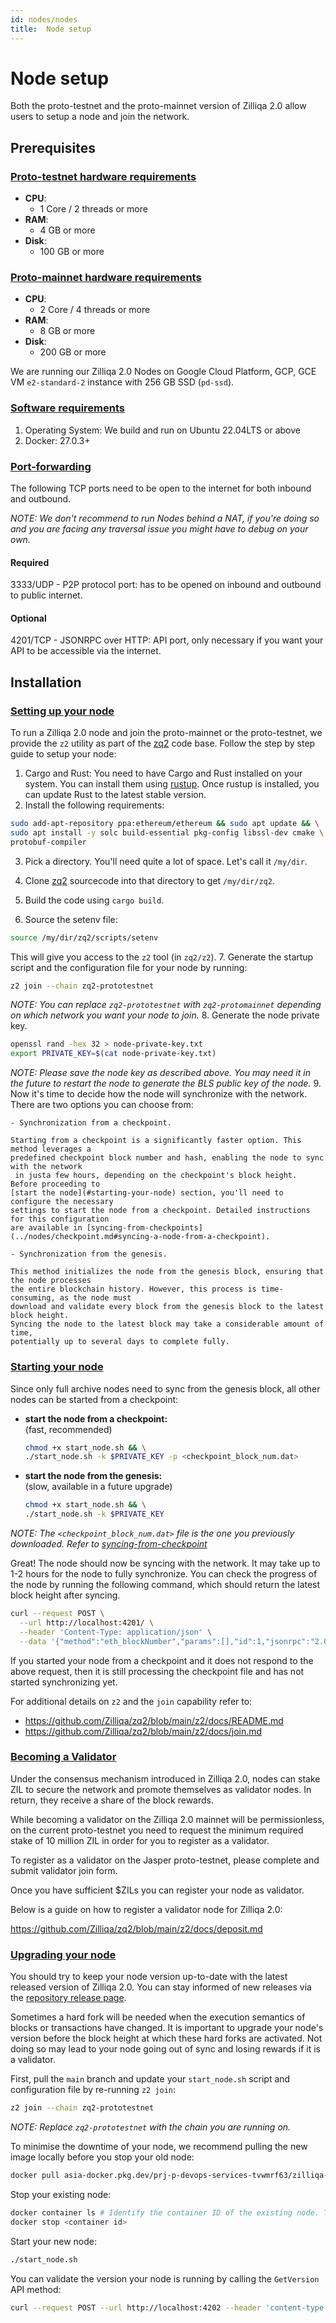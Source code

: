 ```yaml
---
id: nodes/nodes
title:  Node setup 
---
```


# Node setup

Both the proto-testnet and the proto-mainnet version of Zilliqa 2.0 allow users to setup a node and join the network.

## Prerequisites

### [Proto-testnet hardware requirements](#proto-testnet-hardware-requirements)

- **CPU**:
    - 1 Core / 2 threads or more
- **RAM**:
    - 4 GB or more
- **Disk**:
    - 100 GB or more

### [Proto-mainnet hardware requirements](#proto-mainnet-hardware-requirements)

- **CPU**:
    - 2 Core / 4 threads or more
- **RAM**:
    - 8 GB or more
- **Disk**:
    - 200 GB or more

We are running our Zilliqa 2.0 Nodes on Google Cloud Platform, GCP,
GCE VM `e2-standard-2` instance with 256 GB SSD (`pd-ssd`).

### [Software requirements](#software-requirements)

1. Operating System: We build and run on Ubuntu 22.04LTS or above
2. Docker: 27.0.3+

### [Port-forwarding](#port-forwarding)

The following TCP ports need to be open to the internet for both inbound and
outbound.

_NOTE: We don't recommend to run Nodes behind a NAT, if you're doing so
and you are facing any traversal issue you might have to debug on your own._

#### Required

3333/UDP - P2P protocol port: has to be opened on inbound and outbound to
public internet.

#### Optional

4201/TCP - JSONRPC over HTTP: API port, only necessary if you want your API to
be accessible via the internet.

## Installation

### [Setting up your node](#setting-up-your-node)

To run a Zilliqa 2.0 node and join the proto-mainnet or the proto-testnet,
we provide the `z2` utility as part of the [zq2](https://github.com/Zilliqa/zq2/blob/main/) code
base. Follow the step by step guide to setup your node:

1. Cargo and Rust: You need to have Cargo and Rust installed on your system.
  You can install them using [rustup](https://rustup.rs/). Once rustup is installed,
  you can update Rust to the latest stable version.
2. Install the following requirements:
  ```bash
  sudo add-apt-repository ppa:ethereum/ethereum && sudo apt update && \
  sudo apt install -y solc build-essential pkg-config libssl-dev cmake \
  protobuf-compiler
  ```
3. Pick a directory. You'll need quite a lot of space. Let's call it `/my/dir`.
4. Clone [zq2](https://github.com/zilliqa/zq2) sourcecode into that directory to get `/my/dir/zq2`.

5. Build the code using `cargo build`.
6. Source the setenv file:
  ```bash
  source /my/dir/zq2/scripts/setenv
  ```
  This will give you access to the `z2` tool (in `zq2/z2`).
7. Generate the startup script and the configuration file for your node by running:
  ```bash
  z2 join --chain zq2-prototestnet
  ```
  _NOTE: You can replace `zq2-prototestnet` with `zq2-protomainnet` depending on
  which network you want your node to join._
8. Generate the node private key.
  ```bash
  openssl rand -hex 32 > node-private-key.txt
  export PRIVATE_KEY=$(cat node-private-key.txt)
  ```
  _NOTE: Please save the node key as described above. You may need it
  in the future to restart the node to generate the BLS public
  key of the node._
9. Now it's time to decide how the node will synchronize with the network. 
There are two options you can choose from:

    - Synchronization from a checkpoint.

    Starting from a checkpoint is a significantly faster option. This method leverages a 
    predefined checkpoint block number and hash, enabling the node to sync with the network 
     in justa few hours, depending on the checkpoint's block height. Before proceeding to 
    [start the node](#starting-your-node) section, you'll need to configure the necessary
    settings to start the node from a checkpoint. Detailed instructions for this configuration
    are available in [syncing-from-checkpoints](../nodes/checkpoint.md#syncing-a-node-from-a-checkpoint).

    - Synchronization from the genesis.

    This method initializes the node from the genesis block, ensuring that the node processes 
    the entire blockchain history. However, this process is time-consuming, as the node must 
    download and validate every block from the genesis block to the latest block height. 
    Syncing the node to the latest block may take a considerable amount of time, 
    potentially up to several days to complete fully.
   

### [Starting your node](#starting-your-node)
Since only full archive nodes need to sync from the genesis block, all other nodes can be started from a checkpoint: 

* <b>start the node from a checkpoint:</br></b>
(fast, recommended)
  ```bash
  chmod +x start_node.sh && \
  ./start_node.sh -k $PRIVATE_KEY -p <checkpoint_block_num.dat>
  ```

* <b>start the node from the genesis:</br></b>
(slow, available in a future upgrade)
  ```bash
  chmod +x start_node.sh && \
  ./start_node.sh -k $PRIVATE_KEY
  ```


_NOTE: The `<checkpoint_block_num.dat>` file is the one you previously downloaded. Refer to [syncing-from-checkpoint](../nodes/checkpoint.md#syncing-a-node-from-a-checkpoint)_

Great! The node should now be syncing with the network. It may
take up to 1-2 hours for the node to fully synchronize. You can check the progress
of the node by running the following command, which should return the latest
block height after syncing.
```bash
curl --request POST \
  --url http://localhost:4201/ \
  --header 'Content-Type: application/json' \
  --data '{"method":"eth_blockNumber","params":[],"id":1,"jsonrpc":"2.0"}'
```

If you started your node from a checkpoint and it does not respond to
the above request, then it is still processing the checkpoint file
and has not started synchronizing yet.

For additional details on `z2` and the `join` capability refer to:

- <https://github.com/Zilliqa/zq2/blob/main/z2/docs/README.md>
- <https://github.com/Zilliqa/zq2/blob/main/z2/docs/join.md>

### [Becoming a Validator](#becoming-a-validator)

Under the consensus mechanism introduced in Zilliqa 2.0, nodes can stake ZIL to secure
the network and promote themselves as validator nodes. In return, they receive a 
share of the block rewards.

While becoming a validator on the Zilliqa 2.0 mainnet will be permissionless,
on the current proto-testnet you need to request the minimum required stake of
10 million ZIL in order for you to register as a validator.

To register as a validator on the Jasper proto-testnet, please complete and
submit validator join form.

Once you have sufficient $ZILs you can register your node as validator.

Below is a guide on how to register a validator node for Zilliqa 2.0:

<https://github.com/Zilliqa/zq2/blob/main/z2/docs/deposit.md>

### [Upgrading your node](#upgrading-your-node)

You should try to keep your node version up-to-date with the latest released version of Zilliqa 2.0.
You can stay informed of new releases via the [repository release page](https://github.com/Zilliqa/zq2/releases).

Sometimes a hard fork will be needed when the execution semantics of blocks or transactions have changed.
It is important to upgrade your node's version before the block height at which these hard forks are activated.
Not doing so may lead to your node going out of sync and losing rewards if it is a validator.

First, pull the `main` branch and update your `start_node.sh` script and configuration file by re-running `z2 join`:

```bash
z2 join --chain zq2-prototestnet
```
_NOTE: Replace `zq2-prototestnet` with the chain you are running on._

To minimise the downtime of your node, we recommend pulling the new image locally before you stop your old node:

```bash
docker pull asia-docker.pkg.dev/prj-p-devops-services-tvwmrf63/zilliqa-public/zq2:${ZQ_VERSION} # You can copy the new ZQ_VERSION from inside `start_node.sh`
```

Stop your existing node:

```bash
docker container ls # Identify the container ID of the existing node. This will look a 12 character hex-string (e.g. af6010f3f9ae).
docker stop <container id>
```

Start your new node:

```bash
./start_node.sh
```

You can validate the version your node is running by calling the `GetVersion` API method:

```bash
curl --request POST --url http://localhost:4202 --header 'content-type: application/json' --data '{"method":"GetVersion","id":1,"jsonrpc":"2.0"}'
```
